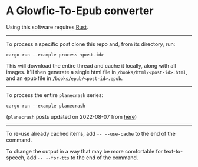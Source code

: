 # A Glowfic-To-Epub converter

Using this software requires [Rust](https://www.rust-lang.org/tools/install).

---

To process a specific post clone this repo and, from its directory, run:
```
cargo run --example process <post-id>
```

This will download the entire thread and cache it locally, along with all images.
It'll then generate a single html file in `/books/html/<post-id>.html`, and an epub file in `/books/epub/<post-id>.epub`.

---

To process the entire `planecrash` series:
```
cargo run --example planecrash
```

(`planecrash` posts updated on 2022-08-07 from [here](https://glowfic.com/boards/215))

---

To re-use already cached items, add `-- --use-cache` to the end of the command.

To change the output in a way that may be more comfortable for text-to-speech, add `-- --for-tts` to the end of the command.
